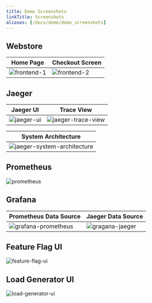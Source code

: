 ```yaml
---
title: Demo Screenshots
linkTitle: Screenshots
aliases: [/docs/demo/demo_screenshots]
---
```


## Webstore

| Home Page       | Checkout Screen |
| --------------- | --------------- |
| ![frontend-1][] | ![frontend-2][] |

## Jaeger

| Jaeger UI      | Trace View             |
| -------------- | ---------------------- |
| ![jaeger-ui][] | ![jaeger-trace-view][] |

| System Architecture             |
| ------------------------------- |
| ![jaeger-system-architecture][] |

## Prometheus

![prometheus][]

## Grafana

| Prometheus Data Source  | Jaeger Data Source  |
| ----------------------- | ------------------- |
| ![grafana-prometheus][] | ![gragana-jaeger][] |

## Feature Flag UI

![feature-flag-ui][]

## Load Generator UI

![load-generator-ui][]

[feature-flag-ui]:
  https://user-images.githubusercontent.com/47896520/196496050-22fbbb56-9e62-46dd-a23c-c34c5566f7d2.png
[frontend-1]:
  https://user-images.githubusercontent.com/15364991/194416314-d8210de5-814a-45b8-a47c-9d6bace51fa5.png
[frontend-2]:
  https://user-images.githubusercontent.com/15364991/194416580-7f7ac8fe-85c0-462d-a896-6e0f6c95afac.png
[grafana-prometheus]:
  https://user-images.githubusercontent.com/47896520/196495466-86d3ce33-def4-4808-a6d9-3e32934bbf03.png
[gragana-jaeger]:
  https://user-images.githubusercontent.com/47896520/196495509-c233d0d9-5e4c-4607-b609-dbf7869298d9.png
[jaeger-system-architecture]:
  https://user-images.githubusercontent.com/47896520/196496223-6d6ea729-5bea-4a8c-a2c6-cd51cce386ae.png
[jaeger-trace-view]:
  https://user-images.githubusercontent.com/15364991/194416769-188acc26-71c9-4611-8150-aa8639f11217.png
[jaeger-ui]:
  https://user-images.githubusercontent.com/15364991/194417029-1e40f276-8785-47fb-b645-c90820c0ff52.png
[load-generator-ui]:
  https://user-images.githubusercontent.com/47896520/196496589-bda802fc-aada-4e72-a184-93bb4711abca.png
[prometheus]:
  https://user-images.githubusercontent.com/47896520/196564627-ba9f5e91-a0fa-4bf0-beb1-f3a79ca309b5.png
